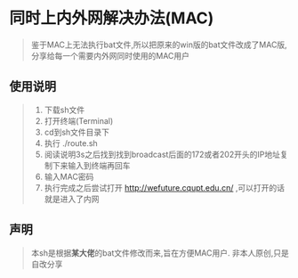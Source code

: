 # 同时上内外网解决办法(MAC)
> 鉴于MAC上无法执行bat文件,所以把原来的win版的bat文件改成了MAC版,分享给每一个需要内外网同时使用的MAC用户 
## 使用说明 
> 1. 下载sh文件  
> 2. 打开终端(Terminal)  
> 3. cd到sh文件目录下 
> 4. 执行 ./route.sh 
> 5. 阅读说明3s之后找到找到broadcast后面的172或者202开头的IP地址复制下来输入到终端再回车 
> 6. 输入MAC密码 
> 7. 执行完成之后尝试打开 http://wefuture.cqupt.edu.cn/ ,可以打开的话就是进入了内网 
## 声明 
> 本sh是根据**某大佬**的bat文件修改而来,旨在方便MAC用户. 
> 非本人原创,只是自改分享   